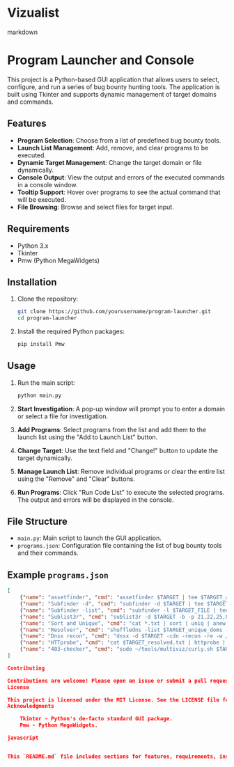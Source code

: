 # Vizualist
markdown

# Program Launcher and Console

This project is a Python-based GUI application that allows users to select, configure, and run a series of bug bounty hunting tools. The application is built using Tkinter and supports dynamic management of target domains and commands.

## Features

- **Program Selection**: Choose from a list of predefined bug bounty tools.
- **Launch List Management**: Add, remove, and clear programs to be executed.
- **Dynamic Target Management**: Change the target domain or file dynamically.
- **Console Output**: View the output and errors of the executed commands in a console window.
- **Tooltip Support**: Hover over programs to see the actual command that will be executed.
- **File Browsing**: Browse and select files for target input.

## Requirements

- Python 3.x
- Tkinter
- Pmw (Python MegaWidgets)

## Installation

1. Clone the repository:

    ```bash
    git clone https://github.com/yourusername/program-launcher.git
    cd program-launcher
    ```

2. Install the required Python packages:

    ```bash
    pip install Pmw
    ```

## Usage

1. Run the main script:

    ```bash
    python main.py
    ```

2. **Start Investigation**: A pop-up window will prompt you to enter a domain or select a file for investigation.

3. **Add Programs**: Select programs from the list and add them to the launch list using the "Add to Launch List" button.

4. **Change Target**: Use the text field and "Change!" button to update the target dynamically.

5. **Manage Launch List**: Remove individual programs or clear the entire list using the "Remove" and "Clear" buttons.

6. **Run Programs**: Click "Run Code List" to execute the selected programs. The output and errors will be displayed in the console.

## File Structure

- `main.py`: Main script to launch the GUI application.
- `programs.json`: Configuration file containing the list of bug bounty tools and their commands.

## Example `programs.json`

```json
[
    {"name": "assetfinder", "cmd": "assetfinder $TARGET | tee $TARGET_assetfinder.txt"},
    {"name": "Subfinder -d", "cmd": "subfinder -d $TARGET | tee $TARGET_subfinder.txt"},
    {"name": "Subfinder -list", "cmd": "subfinder -l $TARGET_FILE | tee $domain_subfinder_list.txt"},
    {"name": "Sublist3r", "cmd": "sublist3r -d $TARGET -b -p 21,22,25,80,443,445,8080 -v -t 100 -e google.com | tee $TARGET_sublist3r.txt"},
    {"name": "Sort and Unique", "cmd": "cat *.txt | sort | uniq | anew $TARGET_unique_doms.txt"},
    {"name": "Resolver", "cmd": "shuffledns -list $TARGET_unique_doms -r ~/tools/multiviz/resolve.txt -mode resolve | tee $TARGET_resolved.txt"},
    {"name": "Dnsx recon", "cmd": "dnsx -d $TARGET -cdn -recon -re -w /usr/share/seclists/Discovery/DNS/bug-bounty-program-subdomains-trickest-inventory.txt -r ~/tools/multiviz/resolve.txt"},
    {"name": "HTTprobe", "cmd": "cat $TARGET_resolved.txt | httprobe | tee $TARGET_httprobed.txt"},
    {"name": "403-checker", "cmd": "sudo ~/tools/multiviz/curly.sh $TARGET_unique_doms.txt ~/tools/multiviz/403.txt | tee $TARGET_403.txt"}
]

Contributing

Contributions are welcome! Please open an issue or submit a pull request for any improvements or bug fixes.
License

This project is licensed under the MIT License. See the LICENSE file for details.
Acknowledgments

    Tkinter - Python's de-facto standard GUI package.
    Pmw - Python MegaWidgets.

javascript


This `README.md` file includes sections for features, requirements, installation, usage, file structure, an example `programs.json`, contributing guidelines, license information, and acknowledgments. Adjust the URLs and specific details as needed for your project.

